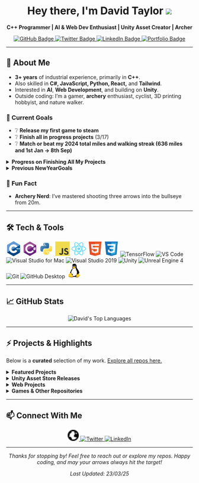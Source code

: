 <!-- 
  (Optional) If you have a banner image, uncomment the following and place your custom banner link
  <p align="center">
    <img src="https://github.com/davidtaylor6130/davidtaylor6130/blob/main/banner.png" alt="David Taylor Banner"/>
  </p>
-->

<h1 align="center">Hey there, I'm David Taylor 
  <img src="https://media.giphy.com/media/hvRJCLFzcasrR4ia7z/giphy.gif" width="28" />
</h1>

<p align="center">
  <b>C++ Programmer | AI & Web Dev Enthusiast | Unity Asset Creator | Archer</b>
</p>

<p align="center">
  <a href="https://github.com/davidtaylor6130?tab=followers">
    <img src="https://img.shields.io/github/followers/davidtaylor6130?label=Followers&style=social" alt="GitHub Badge">
  </a>
  <a href="https://twitter.com/DavidTaylor6130">
    <img src="https://img.shields.io/twitter/follow/DavidTaylor6130?style=social" alt="Twitter Badge">
  </a>
  <a href="https://www.linkedin.com/in/davidtaylor6130/">
    <img src="https://img.shields.io/badge/-LinkedIn-blue?style=flat&logo=Linkedin" alt="LinkedIn Badge">
  </a>
  <a href="https://davidtaylor6130.github.io/">
    <img src="https://img.shields.io/badge/-Portfolio-black?style=flat&logo=github" alt="Portfolio Badge">
  </a>
</p>

---

## 🚀 About Me

- **3+ years** of industrial experience, primarily in **C++**.
- Also skilled in **C#, JavaScript, Python, React,** and **Tailwind**.
- Interested in **AI**, **Web Development**, and building on **Unity**.
- Outside coding: I’m a gamer, **archery** enthusiast, cyclist, 3D printing hobbyist, and nature walker.

### 🎯 Current Goals

- ❔ **Release my first game to steam**
- ❔ **Finish all in progress projects** (3/17)
- ❔ **Match or beat my 2024 total miles and walking streak (636 miles and 1st Jan -> 8th Sep)** 

<details>
  <summary><strong>Progress on Finishing All My Projects</strong></summary>
  
  - ✅ OnlineFfmpegRunner.pages.dev  (A website to run ffmpeg commands on without needing to install it)
  - TheVideoConverterHub.pages.dev (v2 of TheVideoConverterHub.com, a one stop shop for free and private video convertions)  
  - ✅ TheAudioConverterHub.pages.dev  (One stop shop for free and private audio convertions)
  - ThePhotoConverterHub.pages.dev  (One stop shop for free and private photo convertions)
  - ✅ www.davidtaylor6130.co.uk  (brand new personal website)
  - Pro Reset Game (A reset system that works with all other unity script by acsessing and altering unity serlzation)
  - Doodle Defense (a 2d card based game of building a town and defending from waves of monitors)
  - Free Level Load (Simple non code level loading script)
  - Free Simple Shooting (Simple shooting script for raycase, tranform, physics based)
  - Free Cinemachine Camera controller (A simplified controller to the cinimachine camera transitions, and a lightweight version not requiring cinemachine install)
  - Free Simple Collision Detection (Simple script to handle all collisions)
  - Free Tweening (A set of tweening scripts for quick and easy animations)
  - TMC Core V3 (A custom editor system for unity components which increase the looks and usability of codes)
  - Pro Navmesh Controllable Entity (An upgrade and performant nav mesh type component)
  - Pro Build System. (Building system for games made in unity)
  - Card System (A card deck system for unity)
  - Free Editior Extention (Multiple add on's to the unity editor)
</details>

<details>
  <summary><strong>Previous NewYearGoals</strong></summary>
  - 2024 Goals
  - ✅ **Buy my first home**  
  - ✅ **Promoted from Junior Software Developer to Software Developer**  
  - ❌ **Release more code assets and speak about them**
</details>

### 🏹 Fun Fact

- **Archery Nerd**: I’ve mastered shooting three arrows into the bullseye from 20m.

---

## 🛠 Tech & Tools

<p align="left">
  <!-- C++ -->
  <img src="https://raw.githubusercontent.com/devicons/devicon/master/icons/cplusplus/cplusplus-original.svg" alt="C++" width="40" title="C++"/>
  <!-- C# -->
  <img src="https://raw.githubusercontent.com/devicons/devicon/master/icons/csharp/csharp-original.svg" alt="C#" width="40" title="C#"/>
  <!-- Python -->
  <img src="https://raw.githubusercontent.com/devicons/devicon/master/icons/python/python-original.svg" alt="Python" width="40" title="Python"/>
  <!-- JavaScript -->
  <img src="https://raw.githubusercontent.com/devicons/devicon/master/icons/javascript/javascript-original.svg" alt="JavaScript" width="40" title="JavaScript"/>
  <!-- React -->
  <img src="https://raw.githubusercontent.com/devicons/devicon/master/icons/react/react-original.svg" alt="React" width="40" title="React"/>
  <!-- HTML5 -->
  <img src="https://raw.githubusercontent.com/devicons/devicon/master/icons/html5/html5-original.svg" alt="HTML5" width="40" title="HTML5"/>
  <!-- CSS3 -->
  <img src="https://raw.githubusercontent.com/devicons/devicon/master/icons/css3/css3-original.svg" alt="CSS3" width="40" title="CSS3"/>
  <!-- TensorFlow -->
  <img src="https://www.vectorlogo.zone/logos/tensorflow/tensorflow-icon.svg" alt="TensorFlow" width="40" title="TensorFlow"/>
  <!-- VSCode -->
  <img src="https://code.visualstudio.com/assets/images/code-stable.png" alt="VS Code" width="40" title="Visual Studio Code"/>
  <!-- Visual Studio Mac -->
  <img src="https://visualstudio.microsoft.com/wp-content/uploads/2019/05/VSMac2019_32px.svg" alt="Visual Studio for Mac" width="40" title="Visual Studio for Mac"/>
  <!-- Visual Studio 2019 -->
  <img src="https://visualstudio.microsoft.com/wp-content/uploads/2019/06/BrandVisualStudioWin2019-3.svg" alt="Visual Studio 2019" width="40" title="Visual Studio 2019"/>
  <!-- Unity -->
  <img src="https://www.vectorlogo.zone/logos/unity3d/unity3d-icon.svg" alt="Unity" width="40" title="Unity"/>
  <!-- Unreal Engine 4 -->
  <img src="https://raw.githubusercontent.com/kenangundogan/fontisto/036b7eca71aab1bef8e6a0518f7329f13ed62f6b/icons/svg/brand/unreal-engine.svg" alt="Unreal Engine 4" width="40" title="Unreal Engine 4"/>
  <!-- Git -->
  <img src="https://www.vectorlogo.zone/logos/git-scm/git-scm-icon.svg" alt="Git" width="40" title="Git"/>
  <!-- GitHub Desktop -->
  <img src="https://github.githubassets.com/images/modules/logos_page/GitHub-Mark.png" alt="GitHub Desktop" width="40" title="GitHub Desktop"/>
  <!-- Linux -->
  <img src="https://raw.githubusercontent.com/devicons/devicon/master/icons/linux/linux-original.svg" alt="Linux" width="40" title="Linux"/>
</p>

---

## 📈 GitHub Stats

<p align="center">
  <picture>
    <!-- Light Mode -->
    <source 
      srcset="https://github-readme-stats.vercel.app/api/top-langs/?username=davidtaylor6130&layout=compact&theme=default&hide_border=true"
      media="(prefers-color-scheme: light)"
    />
    <!-- Dark Mode -->
    <img 
      src="https://github-readme-stats.vercel.app/api/top-langs/?username=davidtaylor6130&layout=compact&theme=dracula&hide_border=true"
      alt="David's Top Languages"
      width="335"
    />
  </picture>
</p>

---

## ⚡ Projects & Highlights

Below is a **curated** selection of my work. [Explore all repos here.](https://github.com/davidtaylor6130?tab=repositories)

<details>
  <summary><strong>Featured Projects</strong></summary>

  - **FYP Self Driving Car**  
    - **Tech:** C++, UE4, TensorFlow, Python  
    - **Description:** Self-driving car on off-road terrains.  
    - **Link:** [GitHub](https://github.com/davidtaylor6130/Final-Year-Project)

  - **Going Quackers Engine**  
    - **Tech:** C++, DirectX 11  
    - **Description:** A custom 3D engine enabling swappable graphics APIs.  
    - **Link:** [GitHub](https://github.com/JennyBeanTheSkelepun/GGD-GoingQuackersFramework)

  - **What Is Lurking In The Dark V2**  
    - **Tech:** C#, Unity  
    - **Description:** My long-term passion project (horror game).  
    - **Link:** [GitHub](https://github.com/davidtaylor6130/PrivateRepSplashPage)
</details>

<details>
  <summary><strong>Unity Asset Store Releases</strong></summary>

  - **Taylor Made Code Core**  
    - **Description:** Backend for TMC scripts w/ custom UI system.  
    - **Link:** [Unity Asset Store](https://assetstore.unity.com/packages/tools/utilities/taylor-made-code-core-210510)

  - **Free Sound Manager**  
    - **Description:** Audio Source enhancements (random playback, fade, etc.).  
    - **Link:** [Unity Asset Store](https://assetstore.unity.com/packages/tools/audio/free-sound-manager-216294)

  - **No Code Patrolling AI**  
    - **Description:** Quick AI pathing setup for cars, animals, NPCs.  
    - **Link:** [Unity Asset Store](https://assetstore.unity.com/packages/tools/behavior-ai/normal-ai-patrol-208801)

  - **8-in-1 Cursor Movement**  
    - **Description:** Multiple cursor-based movement styles for 2D/3D.  
    - **Link:** [Unity Asset Store](https://assetstore.unity.com/packages/tools/utilities/normal-cursor-movement-269157)
</details>

<details>
  <summary><strong>Web Projects</strong></summary>

  - **TheVideoConverterHub.com**  
    - **Description:** Online video conversion w/ FFmpeg. Currently building a React-based redesign.  
    - **Link:** [Website](https://www.thevideoconverterhub.com/)

  - **demo.taylormadecode.com**  
    - **Description:** Demos for TMC products, featuring custom Unity WebGL + React integration.  
    - **Link:** [Website](https://demo.taylormadecode.com/)

  - **docs.taylormadecode.com**  
    - **Description:** Docs for all TMC products, powered by custom Doxygen pipeline.  
    - **Link:** [Website](https://docs.taylormadecode.com/)

  - **gardening4you.co.uk**  
    - **Description:** Seasonal gardening site updates automatically.  
    - **Link:** [Website](https://www.gardening4you.co.uk/)
</details>

<details>
  <summary><strong>Games & Other Repositories</strong></summary>

  - **Escape The Code** (C#, Unity) – [GitHub](https://github.com/davidtaylor6130/Search-For-A-Star)  
  - **WhatsChat** (C#, Networking) – [GitHub](https://github.com/davidtaylor6130/multi-threaded-networking/tree/master/Server)  
  - **Low Level Optimisations** (C++, Linux) – [GitHub](https://github.com/davidtaylor6130/Low-Level-Programming)  
  - **Lurking In The Dark** (C#, Unity) – [GitHub](https://github.com/davidtaylor6130/Lurking-In-The-Dark)  
  - **Implode Engine** (C++, DirectX 11) – [GitHub](https://github.com/davidtaylor6130/further-graphical-systems)  
  - **Coconut Sniper** (C#, Unity, Mobile) – [Google Play](https://play.google.com/store/apps/details?id=com.TaylorMadeCode.CoconutSniper)
</details>

---

## 📫 Connect With Me

<p align="center">
  <a href="https://davidtaylor6130.github.io/" target="_blank">
    <img src="https://raw.githubusercontent.com/iconic/open-iconic/master/svg/globe.svg" alt="Website" width="30" />
  </a>
  <a href="https://twitter.com/DavidTaylor6130" target="_blank">
    <img src="https://cdn.jsdelivr.net/npm/simple-icons@v3/icons/twitter.svg" alt="Twitter" width="30" />
  </a>
  <a href="https://www.linkedin.com/in/davidtaylor6130/" target="_blank">
    <img src="https://cdn.jsdelivr.net/npm/simple-icons@v3/icons/linkedin.svg" alt="LinkedIn" width="30" />
  </a>
</p>

---

<p align="center">
  <i>Thanks for stopping by! Feel free to reach out or explore my repos. Happy coding, and may your arrows always hit the target!</i>
</p>

<p align="center">
  <em>Last Updated: 23/03/25</em>
</p>

